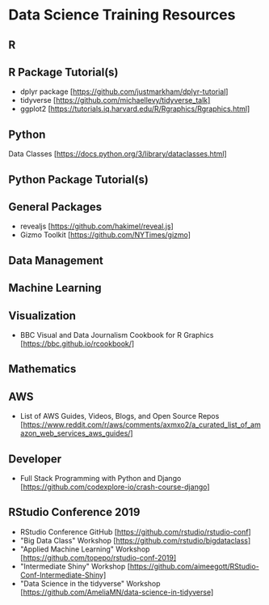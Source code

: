 Data Science Training Resources
======

R
------

R Package Tutorial(s)
------
* dplyr package [https://github.com/justmarkham/dplyr-tutorial]
* tidyverse [https://github.com/michaellevy/tidyverse_talk]
* ggplot2 [https://tutorials.iq.harvard.edu/R/Rgraphics/Rgraphics.html]

Python
------
Data Classes [https://docs.python.org/3/library/dataclasses.html]

Python Package Tutorial(s)
------

General Packages
------
* revealjs [https://github.com/hakimel/reveal.js]
* Gizmo Toolkit [https://github.com/NYTimes/gizmo]

Data Management
------

Machine Learning
------

Visualization
------
* BBC Visual and Data Journalism Cookbook for R Graphics [https://bbc.github.io/rcookbook/]

Mathematics
------

AWS
------
* List of AWS Guides, Videos, Blogs, and Open Source Repos [https://www.reddit.com/r/aws/comments/axmxo2/a_curated_list_of_amazon_web_services_aws_guides/]

Developer
------
* Full Stack Programming with Python and Django [https://github.com/codexplore-io/crash-course-django]

RStudio Conference
2019
------
* RStudio Conference GitHub [https://github.com/rstudio/rstudio-conf]
* "Big Data Class" Workshop [https://github.com/rstudio/bigdataclass]
* "Applied Machine Learning" Workshop [https://github.com/topepo/rstudio-conf-2019]
* "Intermediate Shiny" Workshop [https://github.com/aimeegott/RStudio-Conf-Intermediate-Shiny]
* "Data Science in the tidyverse" Workshop [https://github.com/AmeliaMN/data-science-in-tidyverse]
